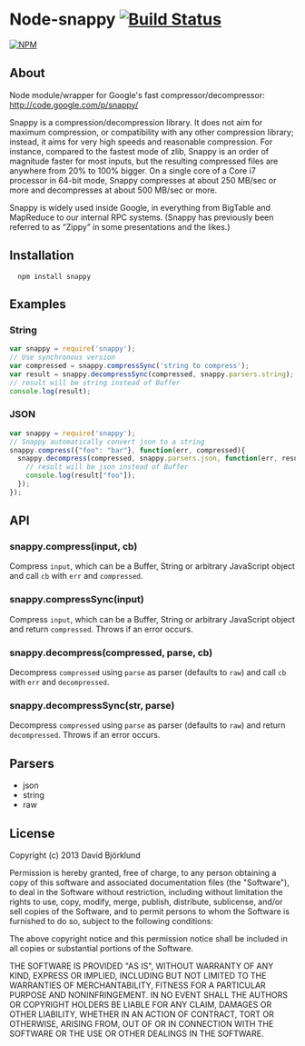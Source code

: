 # Node-snappy [![Build Status](https://secure.travis-ci.org/kesla/node-snappy.png)](http://travis-ci.org/kesla/node-snappy)

[![NPM](https://nodei.co/npm/snappy.png?downloads)](https://nodei.co/npm/snappy/)

## About

Node module/wrapper for Google's fast compressor/decompressor: <http://code.google.com/p/snappy/>

Snappy is a compression/decompression library. It does not aim for maximum compression, or compatibility with any other compression library; instead, it aims for very high speeds and reasonable compression. For instance, compared to the fastest mode of zlib, Snappy is an order of magnitude faster for most inputs, but the resulting compressed files are anywhere from 20% to 100% bigger. On a single core of a Core i7 processor in 64-bit mode, Snappy compresses at about 250 MB/sec or more and decompresses at about 500 MB/sec or more.

Snappy is widely used inside Google, in everything from BigTable and MapReduce to our internal RPC systems. (Snappy has previously been referred to as “Zippy” in some presentations and the likes.)

## Installation

```
  npm install snappy
```

## Examples
### String
```js
var snappy = require('snappy');
// Use synchronous version
var compressed = snappy.compressSync('string to compress');
var result = snappy.decompressSync(compressed, snappy.parsers.string);
// result will be string instead of Buffer
console.log(result);
```

### JSON
```js
var snappy = require('snappy');
// Snappy automatically convert json to a string
snappy.compress({"foo": "bar"}, function(err, compressed){
  snappy.decompress(compressed, snappy.parsers.json, function(err, result){
    // result will be json instead of Buffer
    console.log(result["foo"]);
  });
});
```

## API
### snappy.compress(input, cb)

Compress `input`, which can be a Buffer, String or arbitrary JavaScript object and call `cb` with `err` and `compressed`.

### snappy.compressSync(input)

Compress `input`, which can be a Buffer, String or arbitrary JavaScript object and return `compressed`. Throws if an error occurs.

### snappy.decompress(compressed, parse, cb)

Decompress `compressed` using `parse` as parser (defaults to `raw`) and call `cb` with `err` and `decompressed`.

### snappy.decompressSync(str, parse)

Decompress `compressed` using `parse` as parser (defaults to `raw`) and return `decompressed`. Throws if an error occurs.

## Parsers

* json
* string
* raw

## License
Copyright (c) 2013 David Björklund

Permission is hereby granted, free of charge, to any person obtaining a copy
of this software and associated documentation files (the "Software"), to deal
in the Software without restriction, including without limitation the rights
to use, copy, modify, merge, publish, distribute, sublicense, and/or sell
copies of the Software, and to permit persons to whom the Software is
furnished to do so, subject to the following conditions:

The above copyright notice and this permission notice shall be included in
all copies or substantial portions of the Software.

THE SOFTWARE IS PROVIDED "AS IS", WITHOUT WARRANTY OF ANY KIND, EXPRESS OR
IMPLIED, INCLUDING BUT NOT LIMITED TO THE WARRANTIES OF MERCHANTABILITY,
FITNESS FOR A PARTICULAR PURPOSE AND NONINFRINGEMENT. IN NO EVENT SHALL THE
AUTHORS OR COPYRIGHT HOLDERS BE LIABLE FOR ANY CLAIM, DAMAGES OR OTHER
LIABILITY, WHETHER IN AN ACTION OF CONTRACT, TORT OR OTHERWISE, ARISING FROM,
OUT OF OR IN CONNECTION WITH THE SOFTWARE OR THE USE OR OTHER DEALINGS IN
THE SOFTWARE.
